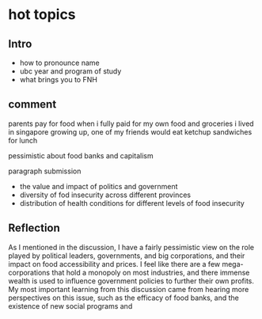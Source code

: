 # hot topics
## Intro
- how to pronounce name
- ubc year and program of study
- what brings you to FNH
## comment
parents pay for food
when i fully paid for my own food and groceries i lived in singapore
growing up, one of my friends would eat ketchup sandwiches for lunch

pessimistic about food banks and capitalism



paragraph submission
- the value and impact of politics and government
- diversity of fod insecurity across different provinces
- distribution of health conditions for different levels of food insecurity

## Reflection
As I mentioned in the discussion, I have a fairly pessimistic view on the role played by political leaders, governments, and big corporations, and their impact on food accessibility and prices. I feel like there are a few mega-corporations that hold a monopoly on most industries, and there immense wealth is used to influence government policies to further their own profits. My most important learning from this discussion came from hearing more perspectives on this issue, such as the efficacy of food banks, and the existence of new social programs and 